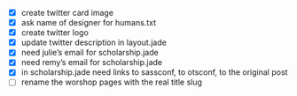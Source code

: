 - [x] create twitter card image
- [x] ask name of designer for humans.txt
- [x] create twitter logo
- [x] update twitter description in layout.jade
- [x] need julie’s email for scholarship.jade
- [x] need remy’s email for scholarship.jade
- [x] in scholarship.jade need links to sassconf, to otsconf, to the original post
- [ ] rename the worshop pages with the real title slug

